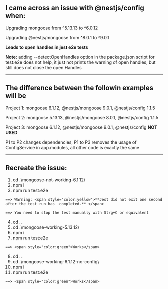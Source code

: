 ## I came across an issue with @nestjs/config when:
Upgrading mongoose from ^5.13.13 to ^6.0.12 

Upgrading @nestjs/mongoose from ^8.0.1 to ^9.0.1

**Leads to open handles in jest e2e tests**

**Note:** adding --detectOpenHandles option in the package.json script for test:e2e does not help, it just not prints the warning of open handles, but still does not close the open Handles

---
## The difference between the followin examples will be

Project 1: mongoose 6.1.12, @nestjs/mongoose 9.0.1, @nestjs/config 1.1.5

Project 2: mongoose 5.13.13, @nestjs/mongoose 8.0.1, @nestjs/config 1.1.5

Project 3: mongoose 6.1.12, @nestjs/mongoose 9.0.1, @nestjs/config **NOT USED**

P1 to P2 changes dependencies, 
P1 to P3 removes the usage of ConfigService in app.modules,
all other code is exactly the same

---
## Recreate the issue:

01. cd .\mongoose-not-working-6.1.12\
02. npm i
03. npm run test:e2e
```
==> Warning: <span style="color:yellow">**Jest did not exit one second after the test run has  completed.** </span>

==> You need to stop the test manually with Strg+C or equivalent
```
04. cd ..
05. cd .\mongoose-working-5.13.12\
06. npm i
07. npm run test:e2e
```
==> <span style="color:green">Works</span>
```
08. cd ..
09. cd .\mongoose-working-6.1.12-no-config\
10. npm i
11. npm run test:e2e
```
==> <span style="color:green">Works</span>
```
